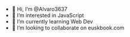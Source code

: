- 👋 Hi, I’m @Alvaro3637
- 👀 I’m interested in JavaScript
- 🌱 I’m currently learning Web Dev
- 💞️ I’m looking to collaborate on euskbook.com

<!---
Alvaro3637/Alvaro3637 is a ✨ special ✨ repository because its `README.md` (this file) appears on your GitHub profile.
You can click the Preview link to take a look at your changes.
--->
